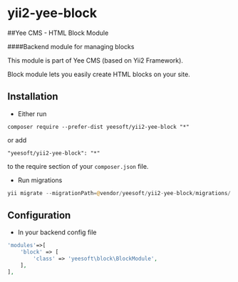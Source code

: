 # yii2-yee-block

##Yee CMS - HTML Block Module

####Backend module for managing blocks 

This module is part of Yee CMS (based on Yii2 Framework).

Block module lets you easily create HTML blocks on your site. 

Installation
------------

- Either run

```
composer require --prefer-dist yeesoft/yii2-yee-block "*"
```

or add

```
"yeesoft/yii2-yee-block": "*"
```

to the require section of your `composer.json` file.

- Run migrations

```php
yii migrate --migrationPath=@vendor/yeesoft/yii2-yee-block/migrations/
```

Configuration
------
- In your backend config file

```php
'modules'=>[
	'block' => [
		'class' => 'yeesoft\block\BlockModule',
	],
],
```
